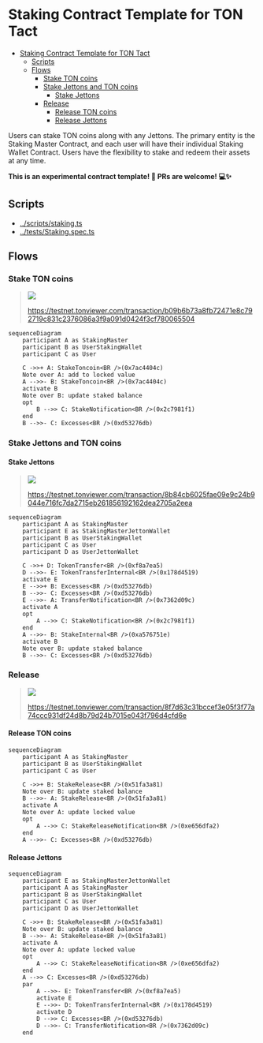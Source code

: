 # Staking Contract Template for TON Tact

- [Staking Contract Template for TON Tact](#staking-contract-template-for-ton-tact)
  - [Scripts](#scripts)
  - [Flows](#flows)
    - [Stake TON coins](#stake-ton-coins)
    - [Stake Jettons and TON coins](#stake-jettons-and-ton-coins)
      - [Stake Jettons](#stake-jettons)
    - [Release](#release)
      - [Release TON coins](#release-ton-coins)
      - [Release Jettons](#release-jettons)

Users can stake TON coins along with any Jettons. The primary entity is the Staking Master Contract, and each user will have their individual Staking Wallet Contract. Users have the flexibility to stake and redeem their assets at any time.

**This is an experimental contract template! 🚀 PRs are welcome! 💻✨**

## Scripts

- [../scripts/staking.ts](https://github.com/Laisky/tact-utils/blob/main/scripts/staking.ts)
- [../tests/Staking.spec.ts](https://github.com/Laisky/tact-utils/blob/main/tests/Staking.spec.ts)

## Flows

### Stake TON coins

> ![](https://s3.laisky.com/uploads/2024/10/stake-ton.png)
>
> <https://testnet.tonviewer.com/transaction/b09b6b73a8fb72471e8c792719c831c2376086a3f9a091d0424f3cf780065504>

```mermaid
sequenceDiagram
    participant A as StakingMaster
    participant B as UserStakingWallet
    participant C as User

    C ->>+ A: StakeToncoin<BR />(0x7ac4404c)
    Note over A: add to locked value
    A -->>- B: StakeToncoin<BR />(0x7ac4404c)
    activate B
    Note over B: update staked balance
    opt
        B -->> C: StakeNotification<BR />(0x2c7981f1)
    end
    B -->>- C: Excesses<BR />(0xd53276db)

```

### Stake Jettons and TON coins

#### Stake Jettons

> ![](https://s3.laisky.com/uploads/2024/10/stake-jetton.png?v=3)
>
> <https://testnet.tonviewer.com/transaction/8b84cb6025fae09e9c24b9044e716fc7da2715eb261856192162dea2705a2eea>

```mermaid
sequenceDiagram
    participant A as StakingMaster
    participant E as StakingMasterJettonWallet
    participant B as UserStakingWallet
    participant C as User
    participant D as UserJettonWallet

    C ->>+ D: TokenTransfer<BR />(0xf8a7ea5)
    D -->>- E: TokenTransferInternal<BR />(0x178d4519)
    activate E
    E -->>+ B: Excesses<BR />(0xd53276db)
    B -->>- C: Excesses<BR />(0xd53276db)
    E -->>- A: TransferNotification<BR />(0x7362d09c)
    activate A
    opt
        A -->> C: StakeNotification<BR />(0x2c7981f1)
    end
    A -->>- B: StakeInternal<BR />(0xa576751e)
    activate B
    Note over B: update staked balance
    B -->>- C: Excesses<BR />(0xd53276db)
```

### Release

> ![](https://s3.laisky.com/uploads/2024/10/stake-release.png)
>
> <https://testnet.tonviewer.com/transaction/8f7d63c31bccef3e05f3f77a74ccc931df24d8b79d24b7015e043f796d4cfd6e>

#### Release TON coins

```mermaid
sequenceDiagram
    participant A as StakingMaster
    participant B as UserStakingWallet
    participant C as User

    C ->>+ B: StakeRelease<BR />(0x51fa3a81)
    Note over B: update staked balance
    B -->>- A: StakeRelease<BR />(0x51fa3a81)
    activate A
    Note over A: update locked value
    opt
        A -->> C: StakeReleaseNotification<BR />(0xe656dfa2)
    end
    A -->>- C: Excesses<BR />(0xd53276db)
```

#### Release Jettons

```mermaid
sequenceDiagram
    participant E as StakingMasterJettonWallet
    participant A as StakingMaster
    participant B as UserStakingWallet
    participant C as User
    participant D as UserJettonWallet

    C ->>+ B: StakeRelease<BR />(0x51fa3a81)
    Note over B: update staked balance
    B -->>- A: StakeRelease<BR />(0x51fa3a81)
    activate A
    Note over A: update locked value
    opt
        A -->> C: StakeReleaseNotification<BR />(0xe656dfa2)
    end
    A -->> C: Excesses<BR />(0xd53276db)
    par
        A -->>- E: TokenTransfer<BR />(0xf8a7ea5)
        activate E
        E -->>- D: TokenTransferInternal<BR />(0x178d4519)
        activate D
        D -->> C: Excesses<BR />(0xd53276db)
        D -->>- C: TransferNotification<BR />(0x7362d09c)
    end
```
